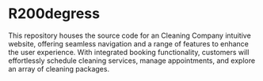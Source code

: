 # R200degress
This repository houses the source code for an Cleaning Company intuitive website, offering seamless navigation and a range of features to enhance the user experience. 
With integrated booking functionality, customers will effortlessly schedule cleaning services, manage appointments, and explore an array of cleaning packages.

